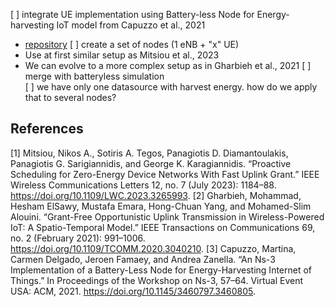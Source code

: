 [ ] integrate UE implementation using Battery-less Node for Energy-harvesting IoT model from Capuzzo et al., 2021  
  - [repository](https://github.com/signetlabdei/capacitor-ns3)
[ ] create a set of nodes (1 eNB + "x" UE)  
  - Use at first similar setup as Mitsiou et al., 2023
  - We can evolve to a more complex setup as in Gharbieh et al., 2021
[ ] merge with batteryless simulation  
[ ] we have only one datasource with harvest energy. how do we apply that to several nodes?  



## References
[1] Mitsiou, Nikos A., Sotiris A. Tegos, Panagiotis D. Diamantoulakis, Panagiotis G. Sarigiannidis, and George K. Karagiannidis. “Proactive Scheduling for Zero-Energy Device Networks With Fast Uplink Grant.” IEEE Wireless Communications Letters 12, no. 7 (July 2023): 1184–88. https://doi.org/10.1109/LWC.2023.3265993.
[2] Gharbieh, Mohammad, Hesham ElSawy, Mustafa Emara, Hong-Chuan Yang, and Mohamed-Slim Alouini. “Grant-Free Opportunistic Uplink Transmission in Wireless-Powered IoT: A Spatio-Temporal Model.” IEEE Transactions on Communications 69, no. 2 (February 2021): 991–1006. https://doi.org/10.1109/TCOMM.2020.3040210.
[3] Capuzzo, Martina, Carmen Delgado, Jeroen Famaey, and Andrea Zanella. “An Ns-3 Implementation of a Battery-Less Node for Energy-Harvesting Internet of Things.” In Proceedings of the Workshop on Ns-3, 57–64. Virtual Event USA: ACM, 2021. https://doi.org/10.1145/3460797.3460805.
